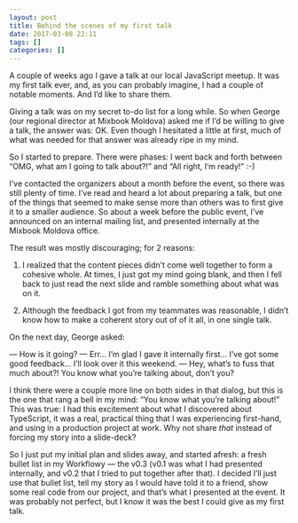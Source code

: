```yaml
---
layout: post
title: Behind the scenes of my first talk
date: 2017-03-08 22:11
tags: []
categories: []
---
```

A couple of weeks ago I gave a talk at our local JavaScript meetup. It
was my first talk ever, and, as you can probably imagine, I had a couple
of notable moments. And I’d like to share them.

Giving a talk was on my secret to-do list for a long while. So when
George (our regional director at Mixbook Moldova) asked me if I’d be
willing to give a talk, the answer was: OK. Even though I hesitated a
little at first, much of what was needed for that answer was already
ripe in my mind.

So I started to prepare. There were phases: I went back and forth
between “OMG, what am I going to talk about?!” and “All right, I’m
ready!” :-)

I’ve contacted the organizers about a month before the event, so there
was still plenty of time. I’ve read and heard a lot about preparing a
talk, but one of the things that seemed to make sense more than others
was to first give it to a smaller audience. So about a week before the
public event, I’ve announced on an internal mailing list, and presented
internally at the Mixbook Moldova office.

The result was mostly discouraging; for 2 reasons:

1. I realized that the content pieces didn’t come well together to form
	 a cohesive whole. At times, I just got my mind going blank, and then
	 I fell back to just read the next slide and ramble something about
	 what was on it.

2. Although the feedback I got from my teammates was reasonable, I
	 didn’t know how to make a coherent story out of of it all, in one
	 single talk.

On the next day, George asked:

— How is it going?
— Err… I’m glad I gave it internally first… I’ve got some good feedback…
I’ll look over it this weekend.
— Hey, what’s to fuss that much about?! You know what you’re talking
about, don’t you?

I think there were a couple more line on both sides in that dialog, but
this is the one that rang a bell in my mind: “You know what you’re
talking about!” This was true: I had this excitement about what I
discovered about TypeScript, it was a real, practical thing that I was
experiencing first-hand, and using in a production project at work. Why
not share _that_ instead of forcing my story into a slide-deck?

So I just put my initial plan and slides away, and started afresh: a
fresh bullet list in my Workflowy — the v0.3 (v0.1 was what I had
presented internally, and v0.2 that I tried to put together after that).
I decided I’ll just use that bullet list, tell my story as I would have
told it to a friend, show some real code from our project, and that’s
what I presented at the event. It was probably not perfect, but I know
it was the best I could give as my first talk.
